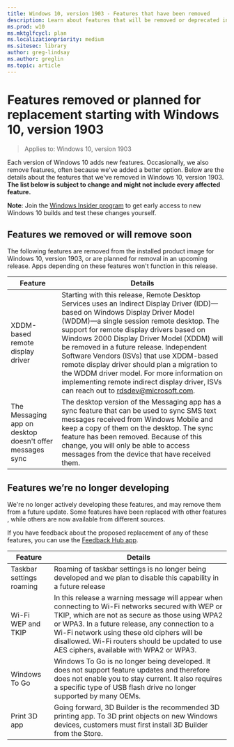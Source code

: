 ```yaml
---
title: Windows 10, version 1903 - Features that have been removed
description: Learn about features that will be removed or deprecated in Windows 10, version 1903, or a future release
ms.prod: w10
ms.mktglfcycl: plan
ms.localizationpriority: medium
ms.sitesec: library
author: greg-lindsay
ms.author: greglin
ms.topic: article
---
```

# Features removed or planned for replacement starting with Windows 10, version 1903

> Applies to: Windows 10, version 1903

Each version of Windows 10 adds new features. Occasionally, we also remove features, often because we've added a better option. Below are the details about the features that we've removed in Windows 10, version 1903. **The list below is subject to change and might not include every affected feature.** 

**Note**: Join the [Windows Insider program](https://insider.windows.com) to get early access to new Windows 10 builds and test these changes yourself.

## Features we removed or will remove soon

The following features are removed from the installed product image for Windows 10, version 1903, or are planned for removal in an upcoming release. Apps depending on these features won't function in this release.   


|                      Feature                      |                                                                                                                                                                                                                                                                                    Details                                                                                                                                                                                                                                                                                    |
|---------------------------------------------------|-------------------------------------------------------------------------------------------------------------------------------------------------------------------------------------------------------------------------------------------------------------------------------------------------------------------------------------------------------------------------------------------------------------------------------------------------------------------------------------------------------------------------------------------------------------------------------|
|         XDDM-based remote display driver          | Starting with this release, Remote Desktop Services uses an Indirect Display Driver (IDD)—based on Windows Display Driver Model (WDDM)—a single session remote desktop. The support for remote display drivers based on Windows 2000 Display Driver Model (XDDM) will be removed in a future release. Independent Software Vendors (ISVs) that use XDDM-based remote display driver should plan a migration to the WDDM driver model. For more information on implementing remote indirect display driver, ISVs can reach out to [rdsdev@microsoft.com](mailto:rdsdev@microsoft.com). |
| The Messaging app on desktop doesn't offer messages sync |                                                                                                                          The desktop version of the Messaging app has a sync feature that can be used to sync SMS text messages received from Windows Mobile and keep a copy of them on the desktop. The sync feature has been removed. Because of this change, you will only be able to access messages from the device that have received them.                                                                                                                          |

## Features we’re no longer developing

We're no longer actively developing these features, and may remove them from a future update. Some features have been replaced with other features , while others are now available from different sources. 

If you have feedback about the proposed replacement of any of these features, you can use the [Feedback Hub app](https://support.microsoft.com/help/4021566/windows-10-send-feedback-to-microsoft-with-feedback-hub-app). 

|Feature    |Details|
|-----------|---------------------|
| Taskbar settings roaming| Roaming of taskbar settings is no longer being developed and we plan to disable this capability in a future release|
|Wi-Fi WEP and TKIP|In this release a warning message will appear when connecting to Wi-Fi networks secured with WEP or TKIP, which are not as secure as those using WPA2 or WPA3. In a future release, any connection to a Wi-Fi network using these old ciphers will be disallowed. Wi-Fi routers should be updated to use AES ciphers, available with WPA2 or WPA3. |
|Windows To Go|Windows To Go is no longer being developed. It does not support feature updates and therefore does not enable you to stay current. It also requires a specific type of USB flash drive no longer supported by many OEMs.|
|Print 3D app|Going forward, 3D Builder is the recommended 3D printing app. To 3D print objects on new Windows devices, customers must first install 3D Builder from the Store.|

